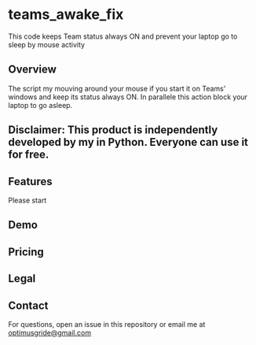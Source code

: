 # teams_awake_fix
This code keeps Team status always ON and prevent your laptop go to sleep by mouse activity

## Overview
The script my mouving around your mouse if you start it on Teams' windows and keep its status always ON. In parallele this action block your laptop to go asleep.
## Disclaimer: This product is independently developed by my in Python. Everyone can use it for free. 
## Features
Please start 
## Demo
## Pricing
## Legal
## Contact
For questions, open an issue in this repository or email me at optimusgride@gmail.com 
